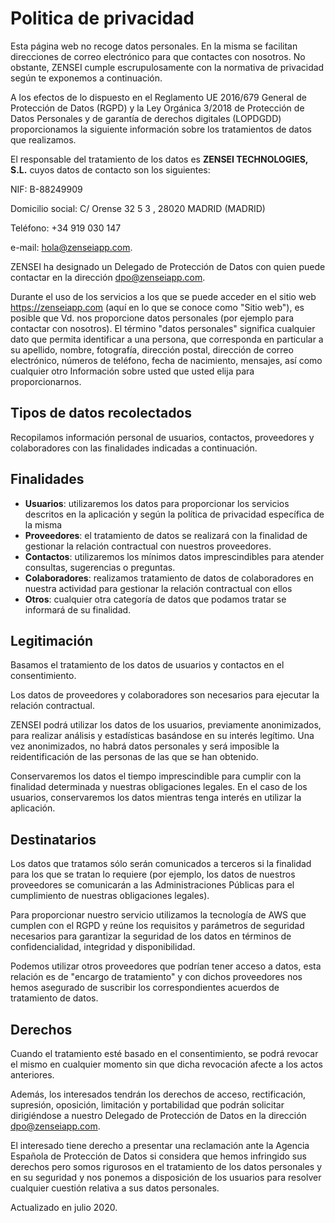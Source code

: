 # Politica de privacidad

Esta página web no recoge datos personales. En la misma se facilitan
direcciones de correo electrónico para que contactes con nosotros. No obstante,
ZENSEI cumple escrupulosamente con la normativa de privacidad según te
exponemos a continuación.

A los efectos de lo dispuesto en el Reglamento UE 2016/679 General de
Protección de Datos (RGPD) y la Ley Orgánica 3/2018 de Protección de
Datos Personales y de garantía de derechos digitales (LOPDGDD)
proporcionamos la siguiente información sobre los tratamientos de datos
que realizamos.

El responsable del tratamiento de los datos es **ZENSEI TECHNOLOGIES,
S.L.** cuyos datos de contacto son los siguientes:

NIF: B-88249909

Domicilio social: C/ Orense 32 5 3 , 28020 MADRID (MADRID)

Teléfono: +34 919 030 147

e-mail: hola@zenseiapp.com.

ZENSEI ha designado un Delegado de Protección de Datos con quien puede
contactar en la dirección dpo@zenseiapp.com.

Durante el uso de los servicios a los que se puede acceder en el sitio
web https://zenseiapp.com (aquí en lo que se conoce como \"Sitio web\"),
es posible que Vd. nos proporcione datos personales (por ejemplo para
contactar con nosotros). El término \"datos personales\" significa
cualquier dato que permita identificar a una persona, que corresponda en
particular a su apellido, nombre, fotografía, dirección postal,
dirección de correo electrónico, números de teléfono, fecha de
nacimiento, mensajes, así como cualquier otro Información sobre usted
que usted elija para proporcionarnos.

## Tipos de datos recolectados

Recopilamos información personal de usuarios, contactos, proveedores y
colaboradores con las finalidades indicadas a continuación.

## Finalidades

-   **Usuarios**: utilizaremos los datos para proporcionar los
    servicios descritos en la aplicación y según la política de
    privacidad específica de la misma
-   **Proveedores**: el tratamiento de datos se realizará con la
    finalidad de gestionar la relación contractual con nuestros
    proveedores.
-   **Contactos**: utilizaremos los mínimos datos imprescindibles para
    atender consultas, sugerencias o preguntas.
-   **Colaboradores**: realizamos tratamiento de datos de colaboradores
    en nuestra actividad para gestionar la relación contractual con
    ellos
-   **Otros**: cualquier otra categoría de datos que podamos tratar se
    informará de su finalidad.

## Legitimación

Basamos el tratamiento de los datos de usuarios y contactos en el
consentimiento.

Los datos de proveedores y colaboradores son necesarios para ejecutar la
relación contractual.

ZENSEI podrá utilizar los datos de los usuarios, previamente
anonimizados, para realizar análisis y estadísticas basándose en su
interés legítimo. Una vez anonimizados, no habrá datos personales y será
imposible la reidentificación de las personas de las que se han obtenido.

Conservaremos los datos el tiempo imprescindible para cumplir con la finalidad
determinada y nuestras obligaciones legales. En el caso de los usuarios,
conservaremos los datos mientras tenga interés en utilizar la aplicación. 

## Destinatarios

Los datos que tratamos sólo serán comunicados a terceros si la finalidad
para los que se tratan lo requiere (por ejemplo, los datos de nuestros
proveedores se comunicarán a las Administraciones Públicas para el
cumplimiento de nuestras obligaciones legales).

Para proporcionar nuestro servicio utilizamos la tecnología de AWS que
cumplen con el RGPD y reúne los requisitos y parámetros de seguridad
necesarios para garantizar la seguridad de los datos en términos de
confidencialidad, integridad y disponibilidad.

Podemos utilizar otros proveedores que podrían tener acceso a datos,
esta relación es de "encargo de tratamiento" y con dichos proveedores
nos hemos asegurado de suscribir los correspondientes acuerdos de
tratamiento de datos.

## Derechos

Cuando el tratamiento esté basado en el consentimiento, se podrá revocar
el mismo en cualquier momento sin que dicha revocación afecte a los
actos anteriores.

Además, los interesados tendrán los derechos de acceso, rectificación,
supresión, oposición, limitación y portabilidad que podrán solicitar
dirigiéndose a nuestro Delegado de Protección de Datos en la dirección
dpo@zenseiapp.com.

El interesado tiene derecho a presentar una reclamación ante la Agencia
Española de Protección de Datos si considera que hemos infringido sus
derechos pero somos rigurosos en el tratamiento de los datos personales
y en su seguridad y nos ponemos a disposición de los usuarios para
resolver cualquier cuestión relativa a sus datos personales.

Actualizado en julio 2020.
